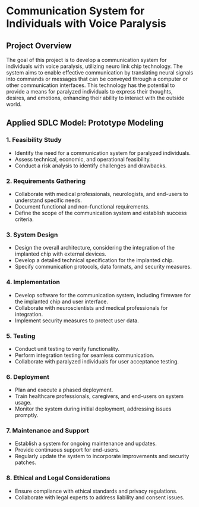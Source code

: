 # Communication System for Individuals with Voice Paralysis

## Project Overview

The goal of this project is to develop a communication system for individuals with voice paralysis, utilizing neuro link chip technology. The system aims to enable effective communication by translating neural signals into commands or messages that can be conveyed through a computer or other communication interfaces. This technology has the potential to provide a means for paralyzed individuals to express their thoughts, desires, and emotions, enhancing their ability to interact with the outside world.

## Applied SDLC Model: Prototype Modeling

### 1. Feasibility Study

- Identify the need for a communication system for paralyzed individuals.
- Assess technical, economic, and operational feasibility.
- Conduct a risk analysis to identify challenges and drawbacks.

### 2. Requirements Gathering

- Collaborate with medical professionals, neurologists, and end-users to understand specific needs.
- Document functional and non-functional requirements.
- Define the scope of the communication system and establish success criteria.

### 3. System Design

- Design the overall architecture, considering the integration of the implanted chip with external devices.
- Develop a detailed technical specification for the implanted chip.
- Specify communication protocols, data formats, and security measures.

### 4. Implementation

- Develop software for the communication system, including firmware for the implanted chip and user interface.
- Collaborate with neuroscientists and medical professionals for integration.
- Implement security measures to protect user data.

### 5. Testing

- Conduct unit testing to verify functionality.
- Perform integration testing for seamless communication.
- Collaborate with paralyzed individuals for user acceptance testing.

### 6. Deployment

- Plan and execute a phased deployment.
- Train healthcare professionals, caregivers, and end-users on system usage.
- Monitor the system during initial deployment, addressing issues promptly.

### 7. Maintenance and Support

- Establish a system for ongoing maintenance and updates.
- Provide continuous support for end-users.
- Regularly update the system to incorporate improvements and security patches.

### 8. Ethical and Legal Considerations

- Ensure compliance with ethical standards and privacy regulations.
- Collaborate with legal experts to address liability and consent issues.
